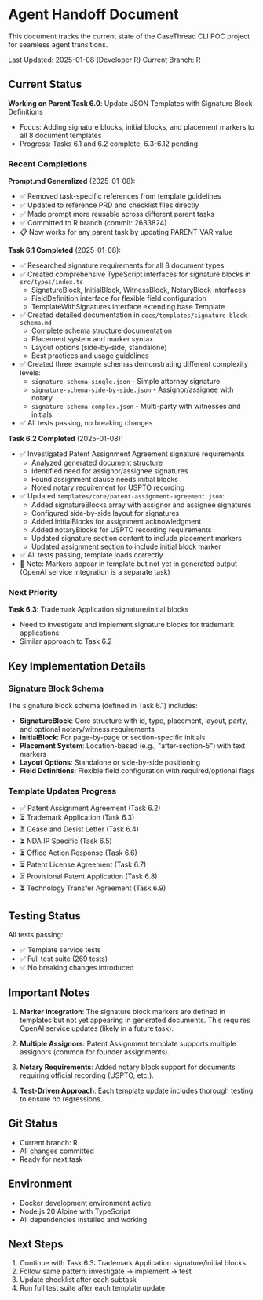 # Agent Handoff Document

This document tracks the current state of the CaseThread CLI POC project for seamless agent transitions.

Last Updated: 2025-01-08 (Developer R)
Current Branch: R

## Current Status

**Working on Parent Task 6.0**: Update JSON Templates with Signature Block Definitions
- Focus: Adding signature blocks, initial blocks, and placement markers to all 8 document templates
- Progress: Tasks 6.1 and 6.2 complete, 6.3-6.12 pending

### Recent Completions

**Prompt.md Generalized** (2025-01-08):
- ✅ Removed task-specific references from template guidelines
- ✅ Updated to reference PRD and checklist files directly
- ✅ Made prompt more reusable across different parent tasks
- ✅ Committed to R branch (commit: 2633824)
- 📋 Now works for any parent task by updating PARENT-VAR value

**Task 6.1 Completed** (2025-01-08):
- ✅ Researched signature requirements for all 8 document types
- ✅ Created comprehensive TypeScript interfaces for signature blocks in `src/types/index.ts`
  - SignatureBlock, InitialBlock, WitnessBlock, NotaryBlock interfaces
  - FieldDefinition interface for flexible field configuration
  - TemplateWithSignatures interface extending base Template
- ✅ Created detailed documentation in `docs/templates/signature-block-schema.md`
  - Complete schema structure documentation
  - Placement system and marker syntax
  - Layout options (side-by-side, standalone)
  - Best practices and usage guidelines
- ✅ Created three example schemas demonstrating different complexity levels:
  - `signature-schema-single.json` - Simple attorney signature
  - `signature-schema-side-by-side.json` - Assignor/assignee with notary
  - `signature-schema-complex.json` - Multi-party with witnesses and initials
- ✅ All tests passing, no breaking changes

**Task 6.2 Completed** (2025-01-08):
- ✅ Investigated Patent Assignment Agreement signature requirements
  - Analyzed generated document structure
  - Identified need for assignor/assignee signatures
  - Found assignment clause needs initial blocks
  - Noted notary requirement for USPTO recording
- ✅ Updated `templates/core/patent-assignment-agreement.json`:
  - Added signatureBlocks array with assignor and assignee signatures
  - Configured side-by-side layout for signatures
  - Added initialBlocks for assignment acknowledgment
  - Added notaryBlocks for USPTO recording requirements
  - Updated signature section content to include placement markers
  - Updated assignment section to include initial block marker
- ✅ All tests passing, template loads correctly
- 📝 Note: Markers appear in template but not yet in generated output (OpenAI service integration is a separate task)

### Next Priority

**Task 6.3**: Trademark Application signature/initial blocks
- Need to investigate and implement signature blocks for trademark applications
- Similar approach to Task 6.2

## Key Implementation Details

### Signature Block Schema
The signature block schema (defined in Task 6.1) includes:
- **SignatureBlock**: Core structure with id, type, placement, layout, party, and optional notary/witness requirements
- **InitialBlock**: For page-by-page or section-specific initials
- **Placement System**: Location-based (e.g., "after-section-5") with text markers
- **Layout Options**: Standalone or side-by-side positioning
- **Field Definitions**: Flexible field configuration with required/optional flags

### Template Updates Progress
- ✅ Patent Assignment Agreement (Task 6.2)
- ⏳ Trademark Application (Task 6.3)
- ⏳ Cease and Desist Letter (Task 6.4)
- ⏳ NDA IP Specific (Task 6.5)
- ⏳ Office Action Response (Task 6.6)
- ⏳ Patent License Agreement (Task 6.7)
- ⏳ Provisional Patent Application (Task 6.8)
- ⏳ Technology Transfer Agreement (Task 6.9)

## Testing Status

All tests passing:
- ✅ Template service tests
- ✅ Full test suite (269 tests)
- ✅ No breaking changes introduced

## Important Notes

1. **Marker Integration**: The signature block markers are defined in templates but not yet appearing in generated documents. This requires OpenAI service updates (likely in a future task).

2. **Multiple Assignors**: Patent Assignment template supports multiple assignors (common for founder assignments).

3. **Notary Requirements**: Added notary block support for documents requiring official recording (USPTO, etc.).

4. **Test-Driven Approach**: Each template update includes thorough testing to ensure no regressions.

## Git Status

- Current branch: R
- All changes committed
- Ready for next task

## Environment

- Docker development environment active
- Node.js 20 Alpine with TypeScript
- All dependencies installed and working

## Next Steps

1. Continue with Task 6.3: Trademark Application signature/initial blocks
2. Follow same pattern: investigate → implement → test
3. Update checklist after each subtask
4. Run full test suite after each template update 